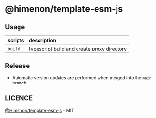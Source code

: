 # @himenon/template-esm-js

## Usage

| scripts | description                                 |
| :------ | :------------------------------------------ |
| `build` | typescript build and create proxy directory |

## Release

- Automatic version updates are performed when merged into the `main` branch.

## LICENCE

[@Himenon/template-esm-js](https://github.com/Himenon/template-esm-js)・MIT
